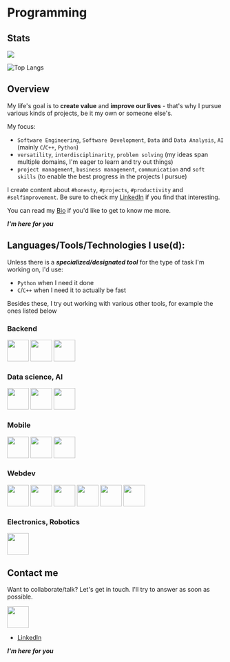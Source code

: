 # Programming

## Stats
<img src="https://github-readme-streak-stats.herokuapp.com/?user=bujowskis&theme=darcula"/>

![Top Langs](https://github-readme-stats.vercel.app/api/top-langs/?username=bujowskis&hide=css,scss,html,jupyter%20notebook&theme=darcula&count-private=true&layout=compact)

## Overview
My life's goal is to **create value** and **improve our lives** - that's why I pursue various kinds of projects, be it my own or someone else's.

My focus:
- `Software Engineering`, `Software Development`, `Data` and `Data Analysis`, `AI` (mainly `C`/`C++`, `Python`)
- `versatility`, `interdisciplinarity`, `problem solving` (my ideas span multiple domains, I'm eager to learn and try out things)
- `project management`, `business management`, `communication` and `soft skills` (to enable the best progress in the projects I pursue)

I create content about `#honesty`, `#projects`, `#productivity` and `#selfimprovement`. Be sure to check my [LinkedIn](https://www.linkedin.com/in/bujowskis/) if you find that interesting.

You can read my [Bio](https://github.com/bujowskis/bujowskis/blob/main/bio.md) if you'd like to get to know me more.

***I'm here for you***

## Languages/Tools/Technologies I use(d):

Unless there is a ***specialized/designated tool*** for the type of task I'm working on, I'd use:
- `Python` when I need it done
- `C`/`C++` when I need it to actually be fast

Besides these, I try out working with various other tools, for example the ones listed below

### Backend
<div display="flex" direction="row">
  <img height=50 src="https://cdn.jsdelivr.net/gh/devicons/devicon/icons/c/c-original.svg"/>
  <img height=50 src="https://cdn.jsdelivr.net/gh/devicons/devicon/icons/cplusplus/cplusplus-original.svg"/>
  <img height=50 src="https://cdn.jsdelivr.net/gh/devicons/devicon/icons/java/java-original.svg"/>
</div>

### Data science, AI
<div display="flex" direction="row">
  <img height=50 src="https://cdn.jsdelivr.net/gh/devicons/devicon/icons/python/python-original.svg"/>
  <img height=50 src="https://cdn.jsdelivr.net/gh/devicons/devicon/icons/rstudio/rstudio-original.svg"/>
  <img height=50 src="https://cdn.jsdelivr.net/gh/devicons/devicon/icons/jupyter/jupyter-original-wordmark.svg"/>
</div>

### Mobile
<div display="flex" direction="row">
  <img height=50 src="https://cdn.jsdelivr.net/gh/devicons/devicon/icons/kotlin/kotlin-original.svg"/>
  <img height=50 src="https://cdn.jsdelivr.net/gh/devicons/devicon/icons/android/android-original.svg"/>
  <img height=50 src="https://cdn.jsdelivr.net/gh/devicons/devicon/icons/androidstudio/androidstudio-original.svg"/>
</div>

### Webdev
<div display="flex" direction="row">
  <img height=50 src="https://cdn.jsdelivr.net/gh/devicons/devicon/icons/html5/html5-original-wordmark.svg"/>
  <img height=50 src="https://cdn.jsdelivr.net/gh/devicons/devicon/icons/css3/css3-original-wordmark.svg"/>
  <img height=50 src="https://cdn.jsdelivr.net/gh/devicons/devicon/icons/javascript/javascript-original.svg"/>
  <img height=50 src="https://cdn.jsdelivr.net/gh/devicons/devicon/icons/react/react-original.svg"/>
  <img height=50 src="https://cdn.jsdelivr.net/gh/devicons/devicon/icons/materialui/materialui-original.svg"/>
  <img height=50 src="https://cdn.jsdelivr.net/gh/devicons/devicon/icons/tailwindcss/tailwindcss-plain.svg"/>
</div>

### Electronics, Robotics
<div display="flex" direction="row">
  <img height=50 src="https://cdn.jsdelivr.net/gh/devicons/devicon/icons/arduino/arduino-original-wordmark.svg"/>
</div>

## Contact me
Want to collaborate/talk? Let's get in touch. I'll try to answer as soon as possible.

<a href="https://www.linkedin.com/in/bujowskis/">
    <img height="50" src="https://cdn2.iconfinder.com/data/icons/social-icon-3/512/social_style_3_in-306.png"/>
</a>

- [LinkedIn](https://www.linkedin.com/in/bujowskis/)

***I'm here for you***
